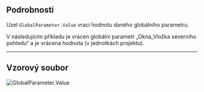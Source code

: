 ## Podrobnosti
Uzel `GlobalParameter.Value` vrací hodnotu daného globálního parametru.

V následujícím příkladu je vrácen globální parametr „Okna_Vložka severního pohledu“ a je vrácena hodnota (v jednotkách projektu).
___
## Vzorový soubor

![GlobalParameter.Value](./Revit.Elements.GlobalParameter.Value_img.jpg)
